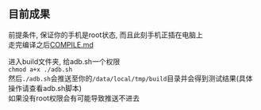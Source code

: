 ## 目前成果

前提条件, 保证你的手机是root状态, 而且此刻手机正插在电脑上  
走完编译之后[COMPILE.md](Documentation/COMPILE.md)  

进入build文件夹, 给adb.sh一个权限  
`chmod a+x ./adb.sh`  
然后`./adb.sh`会推送至你的`/data/local/tmp/build`目录并会得到测试结果(具体操作请查看adb.sh脚本)  
如果没有root权限会有可能导致推送不进去
